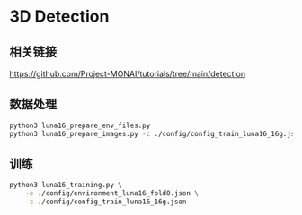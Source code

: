 # 3D Detection

## 相关链接
https://github.com/Project-MONAI/tutorials/tree/main/detection

## 数据处理
``` bash
python3 luna16_prepare_env_files.py
python3 luna16_prepare_images.py -c ./config/config_train_luna16_16g.json
```

## 训练
```bash
python3 luna16_training.py \
    -e ./config/environment_luna16_fold0.json \
    -c ./config/config_train_luna16_16g.json
```